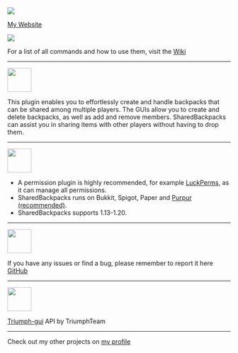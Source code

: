 <img src="https://i.imgur.com/HZrCgWH.png" />

[My Website](https://pandadev.net)

<a href="https://buymeacoffee.com/pandadev_"><img src="https://img.shields.io/badge/Buy_Me_A_Coffee-FFDD00?style=for-the-badge&logo=buy-me-a-coffee&logoColor=black"/></a>

For a list of all commands and how to use them, visit the [Wiki](https://github.com/0PandaDEV/SharedBackpacks/wiki)

***

<img src="https://i.imgur.com/XGGIlni.png" height="54px"/>

This plugin enables you to effortlessly create and handle backpacks that can be shared among multiple players. The GUIs allow you to create and delete backpacks, as well as add and remove members. SharedBackpacks can assist you in sharing items with other players without having to drop them.

***

<img src="https://i.imgur.com/44IzuWJ.png" height="54px"/>

- A permission plugin is highly recommended, for example [LuckPerms](https://luckperms.net/), as it can manage all permissions.
- SharedBackpacks runs on Bukkit, Spigot, Paper and [Purpur (recommended)](https://purpurmc.org/).
- SharedBackpacks supports 1.13-1.20.

***

<img src="https://i.imgur.com/Aday2xJ.png" height="54px"/>

If you have any issues or find a bug, please remember to report it here [GitHub](https://github.com/0PandaDEV/SharedBackpacks/issues)

***

<img src="https://i.imgur.com/Bk2QeM6.png" height="54px"/>

[Triumph-gui](https://github.com/TriumphTeam/triumph-gui) API by TriumphTeam

***

Check out my other projects on [my profile](https://modrinth.com/user/PandaDEV)
